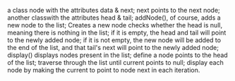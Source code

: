 a class node with the attributes data & next;
    next points to the next node;
another classwith the attributes head & tail;
addNode(), of course, adds a new node to the list;
    Creates a new node
    checks whether the head is null, meaning there is nothing in the list;
    if it is empty, the head and tail will point to the newly added node;
    if it is not empty, the new node will be added to the end of the list, and that tail's next will point to the newly added node;
display() displays nodes present in the list;
    define a node points to the head of the list;
    traverse through the list until current points to null;
    display each node by making the current to point to node next in each iteration.